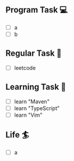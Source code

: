 

## Program Task  💻
- [ ] a
- [ ] b

## Regular Task  🤡
- [ ] leetcode

## Learning Task 🎯
- [ ] learn "Maven"
- [ ] learn "TypeScript"
- [ ] learn "Vim"

## Life 🏄
- [ ] a